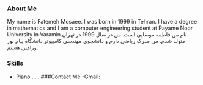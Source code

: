 ### About Me
My name is Fatemeh Mosaee. I was born in 1999 in Tehran. I have a degree in mathematics and I am a computer engineering student at Payame Noor University in Varamin.نام من فاطمه موسایی است. من در سال 1999 در تهران متولد شدم. من مدرک ریاضی دارم و دانشجوی مهندسی کامپیوتر دانشگاه پیام نور ورامین هستم.
### Skills
 + Piano
.
.
.
###Contact Me
-Gmail:
